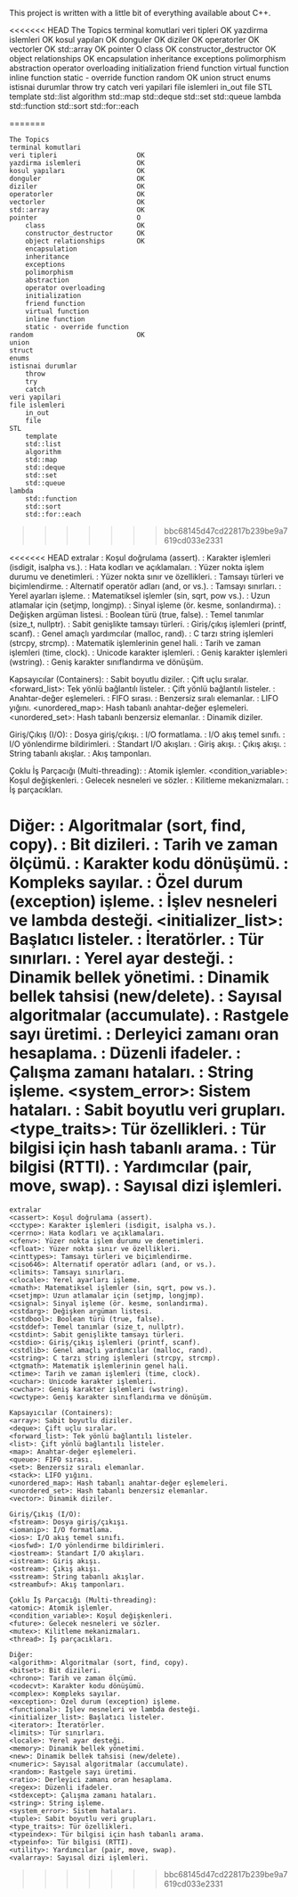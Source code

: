 This project is written with a little bit of everything available about C++.

<<<<<<< HEAD
The Topics
terminal komutlari
veri tipleri                    OK
yazdirma islemleri              OK
kosul yapıları                  OK
donguler                        OK
diziler                         OK
operatorler                     OK
vectorler                       OK
std::array                      OK
pointer                         O
    class                       OK
    constructor_destructor      OK
    object relationships        OK
    encapsulation
    inheritance
    exceptions
    polimorphism
    abstraction
    operator overloading
    initialization
    friend function
    virtual function
    inline function
    static - override function
random                          OK
union
struct
enums
istisnai durumlar 
    throw
    try
    catch
veri yapilari 
file islemleri
    in_out 
    file
STL 
    template
    std::list
    algorithm 
    std::map
    std::deque
    std::set
    std::queue
lambda
    std::function
    std::sort 
    std::for::each
    

    
=======

 
    The Topics
    terminal komutlari
    veri tipleri                    OK
    yazdirma islemleri              OK
    kosul yapıları                  OK
    donguler                        OK
    diziler                         OK
    operatorler                     OK
    vectorler                       OK
    std::array                      OK
    pointer                         O
        class                       OK
        constructor_destructor      OK
        object relationships        OK
        encapsulation
        inheritance
        exceptions
        polimorphism
        abstraction
        operator overloading
        initialization
        friend function
        virtual function
        inline function
        static - override function
    random                          OK
    union
    struct
    enums
    istisnai durumlar 
        throw
        try
        catch
    veri yapilari 
    file islemleri
        in_out 
        file
    STL 
        template
        std::list
        algorithm 
        std::map
        std::deque
        std::set
        std::queue
    lambda
        std::function
        std::sort 
        std::for::each
        
>>>>>>> bbc68145d47cd22817b239be9a7619cd033e2331





<<<<<<< HEAD
extralar
<cassert>: Koşul doğrulama (assert).
<cctype>: Karakter işlemleri (isdigit, isalpha vs.).
<cerrno>: Hata kodları ve açıklamaları.
<cfenv>: Yüzer nokta işlem durumu ve denetimleri.
<cfloat>: Yüzer nokta sınır ve özellikleri.
<cinttypes>: Tamsayı türleri ve biçimlendirme.
<ciso646>: Alternatif operatör adları (and, or vs.).
<climits>: Tamsayı sınırları.
<clocale>: Yerel ayarları işleme.
<cmath>: Matematiksel işlemler (sin, sqrt, pow vs.).
<csetjmp>: Uzun atlamalar için (setjmp, longjmp).
<csignal>: Sinyal işleme (ör. kesme, sonlandırma).
<cstdarg>: Değişken argüman listesi.
<cstdbool>: Boolean türü (true, false).
<cstddef>: Temel tanımlar (size_t, nullptr).
<cstdint>: Sabit genişlikte tamsayı türleri.
<cstdio>: Giriş/çıkış işlemleri (printf, scanf).
<cstdlib>: Genel amaçlı yardımcılar (malloc, rand).
<cstring>: C tarzı string işlemleri (strcpy, strcmp).
<ctgmath>: Matematik işlemlerinin genel hali.
<ctime>: Tarih ve zaman işlemleri (time, clock).
<cuchar>: Unicode karakter işlemleri.
<cwchar>: Geniş karakter işlemleri (wstring).
<cwctype>: Geniş karakter sınıflandırma ve dönüşüm.

Kapsayıcılar (Containers):
<array>: Sabit boyutlu diziler.
<deque>: Çift uçlu sıralar.
<forward_list>: Tek yönlü bağlantılı listeler.
<list>: Çift yönlü bağlantılı listeler.
<map>: Anahtar-değer eşlemeleri.
<queue>: FIFO sırası.
<set>: Benzersiz sıralı elemanlar.
<stack>: LIFO yığını.
<unordered_map>: Hash tabanlı anahtar-değer eşlemeleri.
<unordered_set>: Hash tabanlı benzersiz elemanlar.
<vector>: Dinamik diziler.

Giriş/Çıkış (I/O):
<fstream>: Dosya giriş/çıkışı.
<iomanip>: I/O formatlama.
<ios>: I/O akış temel sınıfı.
<iosfwd>: I/O yönlendirme bildirimleri.
<iostream>: Standart I/O akışları.
<istream>: Giriş akışı.
<ostream>: Çıkış akışı.
<sstream>: String tabanlı akışlar.
<streambuf>: Akış tamponları.

Çoklu İş Parçacığı (Multi-threading):
<atomic>: Atomik işlemler.
<condition_variable>: Koşul değişkenleri.
<future>: Gelecek nesneleri ve sözler.
<mutex>: Kilitleme mekanizmaları.
<thread>: İş parçacıkları.

Diğer:
<algorithm>: Algoritmalar (sort, find, copy).
<bitset>: Bit dizileri.
<chrono>: Tarih ve zaman ölçümü.
<codecvt>: Karakter kodu dönüşümü.
<complex>: Kompleks sayılar.
<exception>: Özel durum (exception) işleme.
<functional>: İşlev nesneleri ve lambda desteği.
<initializer_list>: Başlatıcı listeler.
<iterator>: İteratörler.
<limits>: Tür sınırları.
<locale>: Yerel ayar desteği.
<memory>: Dinamik bellek yönetimi.
<new>: Dinamik bellek tahsisi (new/delete).
<numeric>: Sayısal algoritmalar (accumulate).
<random>: Rastgele sayı üretimi.
<ratio>: Derleyici zamanı oran hesaplama.
<regex>: Düzenli ifadeler.
<stdexcept>: Çalışma zamanı hataları.
<string>: String işleme.
<system_error>: Sistem hataları.
<tuple>: Sabit boyutlu veri grupları.
<type_traits>: Tür özellikleri.
<typeindex>: Tür bilgisi için hash tabanlı arama.
<typeinfo>: Tür bilgisi (RTTI).
<utility>: Yardımcılar (pair, move, swap).
<valarray>: Sayısal dizi işlemleri.
=======

    extralar
    <cassert>: Koşul doğrulama (assert).
    <cctype>: Karakter işlemleri (isdigit, isalpha vs.).
    <cerrno>: Hata kodları ve açıklamaları.
    <cfenv>: Yüzer nokta işlem durumu ve denetimleri.
    <cfloat>: Yüzer nokta sınır ve özellikleri.
    <cinttypes>: Tamsayı türleri ve biçimlendirme.
    <ciso646>: Alternatif operatör adları (and, or vs.).
    <climits>: Tamsayı sınırları.
    <clocale>: Yerel ayarları işleme.
    <cmath>: Matematiksel işlemler (sin, sqrt, pow vs.).
    <csetjmp>: Uzun atlamalar için (setjmp, longjmp).
    <csignal>: Sinyal işleme (ör. kesme, sonlandırma).
    <cstdarg>: Değişken argüman listesi.
    <cstdbool>: Boolean türü (true, false).
    <cstddef>: Temel tanımlar (size_t, nullptr).
    <cstdint>: Sabit genişlikte tamsayı türleri.
    <cstdio>: Giriş/çıkış işlemleri (printf, scanf).
    <cstdlib>: Genel amaçlı yardımcılar (malloc, rand).
    <cstring>: C tarzı string işlemleri (strcpy, strcmp).
    <ctgmath>: Matematik işlemlerinin genel hali.
    <ctime>: Tarih ve zaman işlemleri (time, clock).
    <cuchar>: Unicode karakter işlemleri.
    <cwchar>: Geniş karakter işlemleri (wstring).
    <cwctype>: Geniş karakter sınıflandırma ve dönüşüm.
    
    Kapsayıcılar (Containers):
    <array>: Sabit boyutlu diziler.
    <deque>: Çift uçlu sıralar.
    <forward_list>: Tek yönlü bağlantılı listeler.
    <list>: Çift yönlü bağlantılı listeler.
    <map>: Anahtar-değer eşlemeleri.
    <queue>: FIFO sırası.
    <set>: Benzersiz sıralı elemanlar.
    <stack>: LIFO yığını.
    <unordered_map>: Hash tabanlı anahtar-değer eşlemeleri.
    <unordered_set>: Hash tabanlı benzersiz elemanlar.
    <vector>: Dinamik diziler.

    Giriş/Çıkış (I/O):
    <fstream>: Dosya giriş/çıkışı.
    <iomanip>: I/O formatlama.
    <ios>: I/O akış temel sınıfı.
    <iosfwd>: I/O yönlendirme bildirimleri.
    <iostream>: Standart I/O akışları.
    <istream>: Giriş akışı.
    <ostream>: Çıkış akışı.
    <sstream>: String tabanlı akışlar.
    <streambuf>: Akış tamponları.

    Çoklu İş Parçacığı (Multi-threading):
    <atomic>: Atomik işlemler.
    <condition_variable>: Koşul değişkenleri.
    <future>: Gelecek nesneleri ve sözler.
    <mutex>: Kilitleme mekanizmaları.
    <thread>: İş parçacıkları.

    Diğer:
    <algorithm>: Algoritmalar (sort, find, copy).
    <bitset>: Bit dizileri.
    <chrono>: Tarih ve zaman ölçümü.
    <codecvt>: Karakter kodu dönüşümü.
    <complex>: Kompleks sayılar.
    <exception>: Özel durum (exception) işleme.
    <functional>: İşlev nesneleri ve lambda desteği.
    <initializer_list>: Başlatıcı listeler.
    <iterator>: İteratörler.
    <limits>: Tür sınırları.
    <locale>: Yerel ayar desteği.
    <memory>: Dinamik bellek yönetimi.
    <new>: Dinamik bellek tahsisi (new/delete).
    <numeric>: Sayısal algoritmalar (accumulate).
    <random>: Rastgele sayı üretimi.
    <ratio>: Derleyici zamanı oran hesaplama.
    <regex>: Düzenli ifadeler.
    <stdexcept>: Çalışma zamanı hataları.
    <string>: String işleme.
    <system_error>: Sistem hataları.
    <tuple>: Sabit boyutlu veri grupları.
    <type_traits>: Tür özellikleri.
    <typeindex>: Tür bilgisi için hash tabanlı arama.
    <typeinfo>: Tür bilgisi (RTTI).
    <utility>: Yardımcılar (pair, move, swap).
    <valarray>: Sayısal dizi işlemleri.
>>>>>>> bbc68145d47cd22817b239be9a7619cd033e2331
